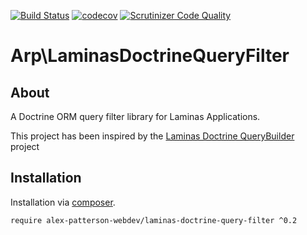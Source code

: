 [![Build Status](https://travis-ci.com/alex-patterson-webdev/laminas-doctrine-query-filter.svg?branch=master)](https://travis-ci.com/alex-patterson-webdev/laminas-doctrine-query-filter)
[![codecov](https://codecov.io/gh/alex-patterson-webdev/laminas-doctrine-query-filter/branch/master/graph/badge.svg)](https://codecov.io/gh/alex-patterson-webdev/laminas-doctrine-query-filter)
[![Scrutinizer Code Quality](https://scrutinizer-ci.com/g/alex-patterson-webdev/laminas-doctrine-query-filter/badges/quality-score.png?b=master)](https://scrutinizer-ci.com/g/alex-patterson-webdev/laminas-doctrine-query-filter/?branch=master)

# Arp\LaminasDoctrineQueryFilter

## About

A Doctrine ORM query filter library for Laminas Applications. 

This project has been inspired by the [Laminas Doctrine QueryBuilder](https://github.com/laminas-api-tools/api-tools-doctrine-querybuilder) project

## Installation

Installation via [composer](https://getcomposer.org).

    require alex-patterson-webdev/laminas-doctrine-query-filter ^0.2
